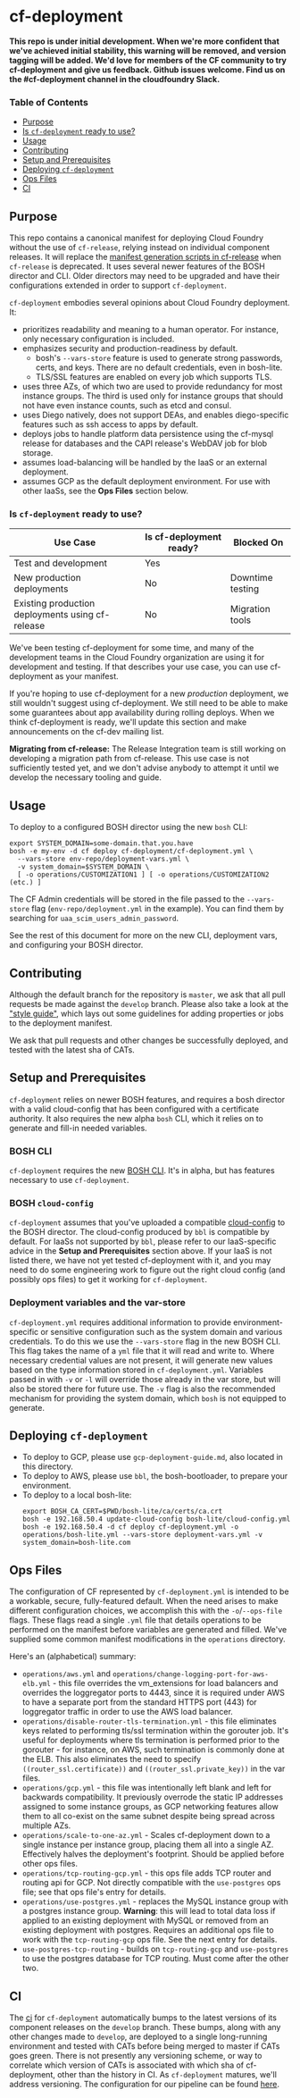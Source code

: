 # cf-deployment

**This repo is under initial development.
When we're more confident
that we've achieved initial stability,
this warning will be removed,
and version tagging will be added.
We'd love for members of the CF community
to try cf-deployment and give us feedback.
Github issues welcome.
Find us on the #cf-deployment channel in the cloudfoundry Slack.**


### Table of Contents
* <a href='#purpose'>Purpose</a>
* <a href='#readiness'>Is `cf-deployment` ready to use?</a>
* <a href='#usage'>Usage</a>
* <a href='#contributing'>Contributing</a>
* <a href='#setup'>Setup and Prerequisites</a>
* <a href='#deploying'>Deploying `cf-deployment`</a>
* <a href='#ops-files'>Ops Files</a>
* <a href='#ci'>CI</a>

## <a name='purpose'></a>Purpose
This repo contains a canonical manifest
for deploying Cloud Foundry without the use of `cf-release`,
relying instead on individual component releases.
It will replace the [manifest generation scripts in cf-release][cf-release-url]
when `cf-release` is deprecated.
It uses several newer features
of the BOSH director and CLI.
Older directors may need to be upgraded
and have their configurations extended
in order to support `cf-deployment`.

`cf-deployment` embodies several opinions
about Cloud Foundry deployment.
It:
- prioritizes readability and meaning to a human operator.
  For instance, only necessary configuration is included.
- emphasizes security and production-readiness by default.
  - bosh's `--vars-store` feature is used
  to generate strong passwords, certs, and keys.
  There are no default credentials, even in bosh-lite.
  - TLS/SSL features are enabled on every job which supports TLS.
- uses three AZs, of which two are used to provide redundancy for most instance groups.
The third is used only for instance groups
that should not have even instance counts,
such as etcd and consul.
- uses Diego natively,
does not support DEAs,
and enables diego-specific features
such as ssh access to apps by default.
- deploys jobs to handle platform data persistence
using the cf-mysql release for databases
and the CAPI release's WebDAV job for blob storage.
- assumes load-balancing will be handled by the IaaS
or an external deployment.
- assumes GCP as the default deployment environment.
For use with other IaaSs, see the **Ops Files** section below.

### <a name='readiness'></a> Is `cf-deployment` ready to use?

| Use Case | Is cf-deployment ready? | Blocked On |
| -------- | ----------------------- | ---------- |
| Test and development | Yes | |
| New production deployments | No | Downtime testing |
| Existing production deployments using cf-release | No | Migration tools |

We've been testing cf-deployment for some time,
and many of the development teams in the Cloud Foundry organization
are using it for development and testing.
If that describes your use case,
you can use cf-deployment as your manifest.

If you're hoping to use cf-deployment for a new _production_ deployment,
we still wouldn't suggest using cf-deployment.
We still need to be able to make some guarantees
about app availability during rolling deploys.
When we think cf-deployment is ready,
we'll update this section and make announcements on the cf-dev mailing list.

**Migrating from cf-release:**
The Release Integration team is still working on developing
a migration path from cf-release.
This use case is not sufficiently tested yet,
and we don't advise anybody to attempt it
until we develop the necessary tooling and guide.

## <a name='usage'></a>Usage
To deploy to a configured BOSH director using the new `bosh` CLI:

```
export SYSTEM_DOMAIN=some-domain.that.you.have
bosh -e my-env -d cf deploy cf-deployment/cf-deployment.yml \
  --vars-store env-repo/deployment-vars.yml \
  -v system_domain=$SYSTEM_DOMAIN \
  [ -o operations/CUSTOMIZATION1 ] [ -o operations/CUSTOMIZATION2 (etc.) ]
```

The CF Admin credentials will be stored in the file passed to the `--vars-store` flag
(`env-repo/deployment.yml` in the example).
You can find them by searching for `uaa_scim_users_admin_password`.

See the rest of this document for more on the new CLI, deployment vars, and configuring your BOSH director.

## <a name='contributing'></a>Contributing
Although the default branch for the repository is `master`,
we ask that all pull requests be made against
the `develop` branch.
Please also take a look at the ["style guide"](texts/style-guide.md),
which lays out some guidelines for adding properties or jobs
to the deployment manifest.

We ask that pull requests and other changes be successfully deployed,
and tested with the latest sha of CATs.

## <a name='setup'></a>Setup and Prerequisites
`cf-deployment` relies on newer BOSH features,
and requires a bosh director with a valid cloud-config that has been configured with a certificate authority.
It also requires the new alpha `bosh` CLI,
which it relies on to generate and fill-in needed variables.

### BOSH CLI
`cf-deployment` requires the new [BOSH CLI](https://github.com/cloudfoundry/bosh-cli).
It's in alpha, but has features necessary to use `cf-deployment`.

### BOSH `cloud-config`
`cf-deployment` assumes that
you've uploaded a compatible [cloud-config](http://bosh.io/docs/cloud-config.html) to the BOSH director.
The cloud-config produced by `bbl` is compatible by default.
For IaaSs not supported by `bbl`,
please refer to our IaaS-specific advice in the **Setup and Prerequisites** section above.
If your IaaS is not listed there,
we have not yet tested cf-deployment with it,
and you may need to do some engineering work to figure out the right cloud config (and possibly ops files)
to get it working for `cf-deployment`.

### Deployment variables and the var-store
`cf-deployment.yml` requires additional information
to provide environment-specific or sensitive configuration
such as the system domain and various credentials.
To do this we use the `--vars-store` flag in the new BOSH CLI.
This flag takes the name of a `yml` file that it will read and write to.
Where necessary credential values are not present,
it will generate new values based on the type information stored in `cf-deployment.yml`.
Variables passed in with `-v` or `-l` will override those already in the var store,
but will also be stored there for future use.
The `-v` flag is also the recommended mechanism for providing the system domain,
which `bosh` is not equipped to generate.

## <a name='deploying'></a>Deploying `cf-deployment`
- To deploy to GCP,
  please use `gcp-deployment-guide.md`, also located in this directory.
- To deploy to AWS,
  please use `bbl`, the bosh-bootloader, to prepare your environment.
- To deploy to a local bosh-lite:
  ```
  export BOSH_CA_CERT=$PWD/bosh-lite/ca/certs/ca.crt
  bosh -e 192.168.50.4 update-cloud-config bosh-lite/cloud-config.yml
  bosh -e 192.168.50.4 -d cf deploy cf-deployment.yml -o operations/bosh-lite.yml --vars-store deployment-vars.yml -v system_domain=bosh-lite.com
  ```

## <a name='ops-files'></a>Ops Files
The configuration of CF represented by `cf-deployment.yml` is intended to be a workable, secure, fully-featured default.
When the need arises to make different configuration choices,
we accomplish this with the `-o`/`--ops-file` flags.
These flags read a single `.yml` file that details operations to be performed on the manifest
before variables are generated and filled.
We've supplied some common manifest modifications in the `operations` directory.

Here's an (alphabetical) summary:
- `operations/aws.yml` and `operations/change-logging-port-for-aws-elb.yml` -
  this file overrides the vm_extensions for load balancers and overrides the loggregator ports to 4443,
  since it is required under AWS to have a separate port from the standard HTTPS port (443) for loggregator traffic
  in order to use the AWS load balancer.
- `operations/disable-router-tls-termination.yml` -
  this file eliminates keys related to performing tls/ssl termination within the gorouter job.
  It's useful for deployments where tls termination is performed prior to the gorouter -
  for instance, on AWS, such termination is commonly done at the ELB.
  This also eliminates the need to specify `((router_ssl.certificate))` and `((router_ssl.private_key))` in the var files.
- `operations/gcp.yml` -
  this file was intentionally left blank and left for backwards compatibility. It previously overrode the static IP addresses assigned to some instance groups,
  as GCP networking features allow them to all co-exist on the same subnet
  despite being spread across multiple AZs.
- `operations/scale-to-one-az.yml` -
  Scales cf-deployment down to a single instance per instance group,
  placing them all into a single AZ.
  Effectively halves the deployment's footprint.
  Should be applied before other ops files.
- `operations/tcp-routing-gcp.yml` - this ops file adds TCP router and routing api for GCP.
  Not directly compatible with the `use-postgres` ops file;
  see that ops file's entry
  for details.
- `operations/use-postgres.yml` -
  replaces the MySQL instance group
  with a postgres instance group.
  **Warning**: this will lead to total data loss
  if applied to an existing deployment with MySQL
  or removed from an existing deployment with postgres.
  Requires an additional ops file to work with
  the `tcp-routing-gcp` ops file.
  See the next entry for details.
- `use-postgres-tcp-routing` - builds on
  `tcp-routing-gcp` and `use-postgres`
  to use the postgres database for TCP routing.
  Must come after the other two.

## <a name='ci'></a>CI
The [ci](https://release-integration.ci.cf-app.com/teams/main/pipelines/cf-deployment) for `cf-deployment`
automatically bumps to the latest versions of its component releases on the `develop` branch.
These bumps, along with any other changes made to `develop`, are deployed to a single long-running environment
and tested with CATs before being merged to master if CATs goes green.
There is not presently any versioning scheme,
or way to correlate which version of CATs is associated with which sha of cf-deployment,
other than the history in CI.
As `cf-deployment` matures, we'll address versioning.
The configuration for our pipeline can be found [here](https://github.com/cloudfoundry/runtime-ci/pipelines/cf-deployment.yml).

[cf-deployment-concourse-url]: https://release-integration.ci.cf-app.com/teams/main/pipelines/cf-deployment
[cf-release-url]: https://github.com/cloudfoundry/cf-release/tree/master/templates
